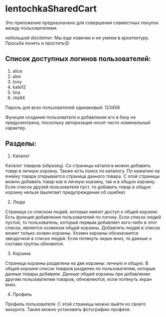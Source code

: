 # lentochkaSharedCart

Это приложение предназначено для совершения совместных покупок между пользователями.

*небольшой disclaimer*: Мы еще новички и не умеем в архитектуру. Просьба понять и простить😊

## Список доступных логинов пользователей:
1. alice
2. alex
3. tony
4. kate12
5. tina
6. rita94

Пароль для всех пользователей одинаковый: 123456

Функция создания пользователя и добавления его в базу не предусмотрена, 
поскольку авторизация носит чисто номинальный характер.

## Разделы:

1. Каталог

Каталог товаров (образец).
Со страницы каталога можно добавить товар в личную корзину. Также есть поиск по каталогу. 
По нажатию на ячейку товара открывается страница данного товара. С этой страницы можно 
добавить товар как в личную корзину, так и в общую корзину. Если список друзей пользователя пуст,
то добавить товар в общую корзину нельзя (вылетает предупреждение об ошибке)

2. Люди

Страница со списком людей, которые имеют доступ к общей корзине. Есть функция добавления 
пользователей по логину. Если список людей пустой, то пользователь, который первым добавляет 
кого-либо в этот список, является хозяином общей корзины. 
Добавлять людей в список может только хозяин корзины.
Хозяин корзины обозначается звездочкой в списке людей.
Если потянуть экран вниз, то данные о составе группы обновятся.

3. Корзина

Страница корзины разделена на две корзины: личную и общую. 
В общей корзине список товаров разделен по пользователям, которые данные товары добавили.
Данные общей корзины при добавлении другим пользователем товаров, обновляются, если потянуть экран вниз.

4. Профиль

Профиль пользователя. С этой страницы можно выйти из своего аккаунта.
Также можно установить фотографию профиля.
